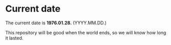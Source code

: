 # Current date

The current date is **1976.01.28.** (YYYY.MM.DD.)

This repository will be good when the world ends, so we will know how long it lasted.